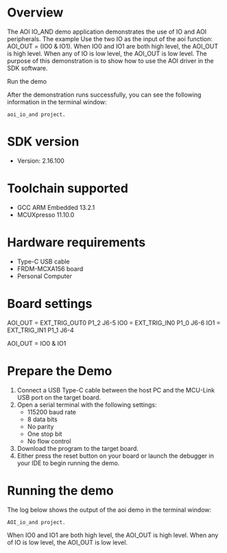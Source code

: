 Overview
========
The AOI IO_AND demo application demonstrates the use of IO and AOI peripherals.
The example Use the two IO as the input of the aoi function: AOI_OUT = (IO0 & IO1). 
When IO0 and IO1 are both high level, the AOI_OUT is high level.
When any of IO is low level, the AOI_OUT is low level.
The purpose of this demonstration is to show how to use the AOI driver in the SDK software.

Run the demo

After the demonstration runs successfully, you can see the following information in the terminal window:

~~~~~~~~~~~~~~~~~~~~~~~~~~~~~
aoi_io_and project.
~~~~~~~~~~~~~~~~~~~~~~~~~~~~~

SDK version
===========
- Version: 2.16.100

Toolchain supported
===================
- GCC ARM Embedded  13.2.1
- MCUXpresso  11.10.0

Hardware requirements
=====================
- Type-C USB cable
- FRDM-MCXA156 board
- Personal Computer

Board settings
==============
AOI_OUT = EXT_TRIG_OUT0 P1_2 J6-5
IO0     = EXT_TRIG_IN0 P1_0 J6-6
IO1     = EXT_TRIG_IN1 P1_1 J6-4

AOI_OUT = IO0 & IO1

Prepare the Demo
================
1.  Connect a USB Type-C cable between the host PC and the MCU-Link USB port on the target board.
2.  Open a serial terminal with the following settings:
    - 115200 baud rate
    - 8 data bits
    - No parity
    - One stop bit
    - No flow control
3.  Download the program to the target board.
4.  Either press the reset button on your board or launch the debugger in your IDE to begin running the demo.

Running the demo
================

The log below shows the output of the aoi demo in the terminal window:
~~~~~~~~~~~~~~~~~~~~~~~~~~~~~~~~~~~
AOI_io_and project.
~~~~~~~~~~~~~~~~~~~~~~~~~~~~~~~~~~~

When IO0 and IO1 are both high level, the AOI_OUT is high level.
When any of IO is low level, the AOI_OUT is low level.
